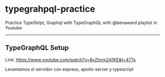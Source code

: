 # typegrahpql-practice

Practice TypeStript, Graphql with TypeGraphQL with @benaward playlist in Youtube

---

## TypeGraphQL Setup

Link: <https://www.youtube.com/watch?v=8yZImm2A1KE&t=477s>

Levantamos el servidor con express, apollo-server y typescript
